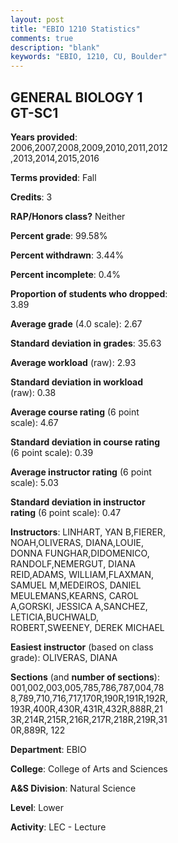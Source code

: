 ```yaml
---
layout: post
title: "EBIO 1210 Statistics"
comments: true
description: "blank"
keywords: "EBIO, 1210, CU, Boulder"
--- 
```

<head>
<script src="https://ajax.googleapis.com/ajax/libs/jquery/2.1.3/jquery.min.js"></script>
<script src="https://dl.dropboxusercontent.com/s/pc42nxpaw1ea4o9/highcharts.js?dl=0"></script>
<!-- <script src="../assets/js/highcharts.js"></script> -->
<style type="text/css">@font-face {
	font-family: "Bebas Neue";
	src: url(https://www.filehosting.org/file/details/544349/BebasNeue%20Regular.otf) format("opentype");
	}
	h1.Bebas { 
		font-family: "Bebas Neue", Verdana, Tahoma;
	}
</style>
</head>
<body>
	<div id="container" style="float: right; width: 45%; height: 88%; margin-left: 2.5%; margin-right: 2.5%;"></div>
	<script language="JavaScript">
		$(document).ready(function() {
		var chart = {type: 'column'};
		var title = {text: 'Grade Distribution'};
		var xAxis = {categories: ['A','B','C','D','F'],crosshair: true};
		var yAxis = {min: 0,title: {text: 'Percentage'}};
		var tooltip = {headerFormat: '<center><b><span style="font-size:20px">{point.key}</span></b></center>',
		               pointFormat: '<td style="padding:0"><b>{point.y:.1f}%</b></td>',
		               footerFormat: '</table>',shared: true,useHTML: true};
		var plotOptions = {column: {pointPadding: 0.0,borderWidth: 0}};  
		var credits = {enabled: false};var series= [{name: 'Percent',data: [21.92,35.85,28.56,9.06,4.61,]}];
		var json = {};
		json.chart = chart;
		json.title = title;
		json.tooltip = tooltip;
		json.xAxis = xAxis;
		json.yAxis = yAxis;  
		json.series = series;
		json.plotOptions = plotOptions;  
		json.credits = credits;
		$('#container').highcharts(json);
	});
	</script>
</body>
			   
## GENERAL BIOLOGY 1 GT-SC1

**Years provided**: 2006,2007,2008,2009,2010,2011,2012,2013,2014,2015,2016

**Terms provided**: Fall

**Credits**: 3

**RAP/Honors class?** Neither

**Percent grade**: 99.58%

**Percent withdrawn**: 3.44%

**Percent incomplete**: 0.4%

**Proportion of students who dropped**: 3.89

**Average grade** (4.0 scale): 2.67

**Standard deviation in grades**: 35.63

**Average workload** (raw): 2.93

**Standard deviation in workload** (raw): 0.38

**Average course rating** (6 point scale): 4.67

**Standard deviation in course rating** (6 point scale): 0.39

**Average instructor rating** (6 point scale): 5.03

**Standard deviation in instructor rating** (6 point scale): 0.47

**Instructors**: LINHART, YAN B,FIERER, NOAH,OLIVERAS, DIANA,LOUIE, DONNA FUNGHAR,DIDOMENICO, RANDOLF,NEMERGUT, DIANA REID,ADAMS, WILLIAM,FLAXMAN, SAMUEL M,MEDEIROS, DANIEL MEULEMANS,KEARNS, CAROL A,GORSKI, JESSICA A,SANCHEZ, LETICIA,BUCHWALD, ROBERT,SWEENEY, DEREK MICHAEL

**Easiest instructor** (based on class grade): OLIVERAS, DIANA

**Sections** (and **number of sections**): 001,002,003,005,785,786,787,004,788,789,710,716,717,170R,190R,191R,192R,193R,400R,430R,431R,432R,888R,213R,214R,215R,216R,217R,218R,219R,310R,889R, 122

**Department**: EBIO

**College**: College of Arts and Sciences

**A&S Division**: Natural Science

**Level**: Lower

**Activity**: LEC - Lecture